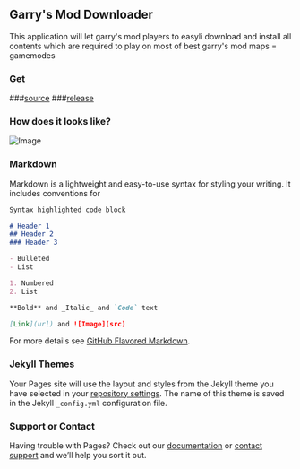 ## Garry's Mod Downloader

This application will let garry's mod players to easyli download and install all contents which are required to play on most of best garry's mod maps = gamemodes
### Get
###[source](https://github.com/orzel1244/Garry-s-Mod-Launcher)
###[release](https://github.com/orzel1244/Garry-s-Mod-Launcher/releases)
### How does it looks like?
![Image](http://i.imgur.com/1XWr77y.png)

### Markdown

Markdown is a lightweight and easy-to-use syntax for styling your writing. It includes conventions for

```markdown
Syntax highlighted code block

# Header 1
## Header 2
### Header 3

- Bulleted
- List

1. Numbered
2. List

**Bold** and _Italic_ and `Code` text

[Link](url) and ![Image](src)
```

For more details see [GitHub Flavored Markdown](https://guides.github.com/features/mastering-markdown/).

### Jekyll Themes

Your Pages site will use the layout and styles from the Jekyll theme you have selected in your [repository settings](https://github.com/orzel1244/Portfolio/settings). The name of this theme is saved in the Jekyll `_config.yml` configuration file.

### Support or Contact

Having trouble with Pages? Check out our [documentation](https://help.github.com/categories/github-pages-basics/) or [contact support](https://github.com/contact) and we’ll help you sort it out.
